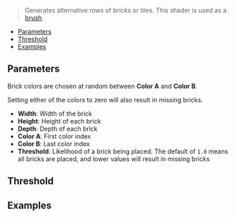 > Generates alternative rows of bricks or tiles. This shader is used as a [brush](Brush-Shaders).

- [Parameters](#parameters)
- [Threshold](#threshold)
- [Examples](#examples)

## Parameters

Brick colors are chosen at random between __Color A__ and __Color B__.

Setting either of the colors to zero will also result in missing bricks.

- **Width**: Width of the brick
- **Height**: Height of each brick
- **Depth**: Depth of each brick
- **Color A**: First color index
- **Color B**: Last color index
- **Threshold**: Likelihood of a brick being placed. The default of `1.0` means all bricks are placed, and lower values will result in missing bricks

## Threshold



## Examples


